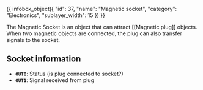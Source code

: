 {{ infobox_object({
	"id": 37,
	"name": "Magnetic socket",
	"category": "Electronics",
	"sublayer_width": 15
}) }}

The Magnetic Socket is an object that can attract [[Magnetic plug]] objects. When two magnetic objects are connected, the plug can also transfer signals to the socket.

## Socket information
- **`OUT0`**: Status (is plug connected to socket?)
- **`OUT1`**: Signal received from plug